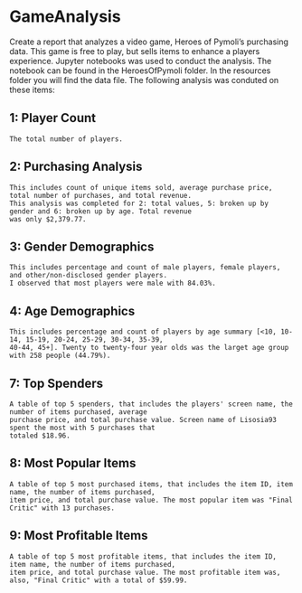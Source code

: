 # GameAnalysis
Create a report that analyzes a video game, Heroes of Pymoli’s purchasing data. This game is free to play, but sells items to enhance a players experience. Jupyter notebooks was used to conduct the analysis. The notebook can be found in the HeroesOfPymoli folder. In the resources folder you will find the data file. The following analysis was conduted on these items:

## 1: Player Count

    The total number of players.

## 2: Purchasing Analysis

    This includes count of unique items sold, average purchase price, total number of purchases, and total revenue. 
    This analysis was completed for 2: total values, 5: broken up by gender and 6: broken up by age. Total revenue 
    was only $2,379.77. 
   
## 3: Gender Demographics

    This includes percentage and count of male players, female players, and other/non-disclosed gender players.
    I observed that most players were male with 84.03%.

## 4: Age Demographics

    This includes percentage and count of players by age summary [<10, 10-14, 15-19, 20-24, 25-29, 30-34, 35-39,
    40-44, 45+]. Twenty to twenty-four year olds was the larget age group with 258 people (44.79%).
    
## 7: Top Spenders

    A table of top 5 spenders, that includes the players' screen name, the number of items purchased, average 
    purchase price, and total purchase value. Screen name of Lisosia93 spent the most with 5 purchases that 
    totaled $18.96.
    
## 8: Most Popular Items
    
    A table of top 5 most purchased items, that includes the item ID, item name, the number of items purchased, 
    item price, and total purchase value. The most popular item was "Final Critic" with 13 purchases.
    
## 9: Most Profitable Items

    A table of top 5 most profitable items, that includes the item ID, item name, the number of items purchased, 
    item price, and total purchase value. The most profitable item was, also, "Final Critic" with a total of $59.99.
